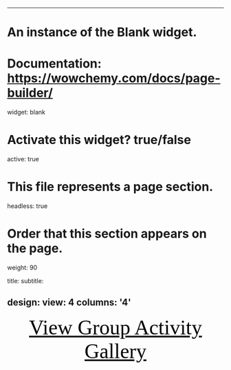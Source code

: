 
---
# An instance of the Blank widget.
# Documentation: https://wowchemy.com/docs/page-builder/
widget: blank

# Activate this widget? true/false
active: true

# This file represents a page section.
headless: true

# Order that this section appears on the page.
weight: 90

title: 
subtitle:


design:
  view: 4
  columns: '4'
---





<a href="../gallery/"><div align='center' ><font size='70'><font color="Black"><div style="font-family:Times New Roman;">View Group Activity Gallery</div></font><font color="red"></div></a>



